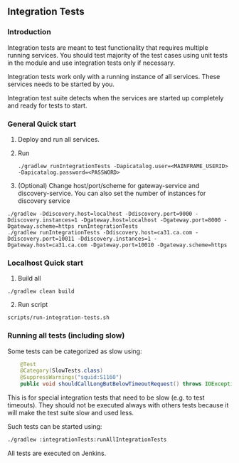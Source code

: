 ## Integration Tests

### Introduction

Integration tests are meant to test functionality that requires multiple running services.
You should test majority of the test cases using unit tests in the module and use integration tests
only if necessary. 

Integration tests work only with a running instance of all services.
These services needs to be started by you.

Integration test suite detects when the services are started up 
completely and ready for tests to start.

### General Quick start

1. Deploy and run all services.

2. Run
    ```shell
    ./gradlew runIntegrationTests -Dapicatalog.user=<MAINFRAME_USERID> -Dapicatalog.password=<PASSWORD>
    ``` 

3. (Optional) Change host/port/scheme for gateway-service and discovery-service. You can also set the number of instances for discovery service
```shell
./gradlew -Ddiscovery.host=localhost -Ddiscovery.port=9000 -Ddiscovery.instances=1 -Dgateway.host=localhost -Dgateway.port=8000 -Dgateway.scheme=https runIntegrationTests
./gradlew runIntegrationTests -Ddiscovery.host=ca31.ca.com -Ddiscovery.port=10011 -Ddiscovery.instances=1 -Dgateway.host=ca31.ca.com -Dgateway.port=10010 -Dgateway.scheme=https
```

### Localhost Quick start

1. Build all
```shell
./gradlew clean build
```

2. Run script
```shell
scripts/run-integration-tests.sh
```

### Running all tests (including slow)

Some tests can be categorized as slow using:
```java
    @Test
    @Category(SlowTests.class)
    @SuppressWarnings("squid:S1160")
    public void shouldCallLongButBelowTimeoutRequest() throws IOException {
```

This is for special integration tests that need to be slow (e.g. to test timeouts).
They should not be executed always with others tests because it will make
the test suite slow and used less.

Such tests can be started using:
```bash
./gradlew :integrationTests:runAllIntegrationTests

```

All tests are executed on Jenkins.
